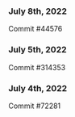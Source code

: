 ### July 8th, 2022

Commit #44576

### July 5th, 2022

Commit #314353


### July 4th, 2022

Commit #72281
